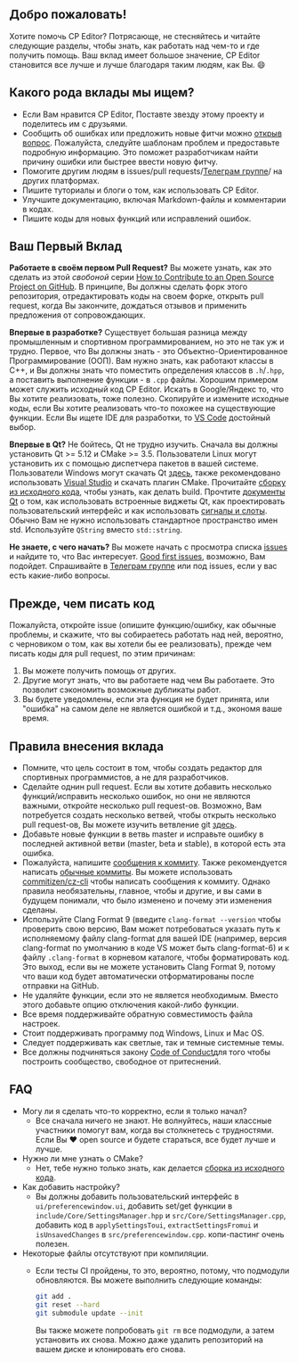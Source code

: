 ## Добро пожаловать!

Хотите помочь CP Editor? Потрясающе, не стесняйтесь и читайте следующие разделы, чтобы знать, как работать над чем-то и где получить помощь. Ваш вклад имеет большое значение, CP Editor становится все лучше и лучше благодаря таким людям, как Вы. :smile:

## Какого рода вклады мы ищем?

- Если Вам нравится CP Editor, Поставте звезду этому проекту и поделитесь им с друзьями.
- Сообщить об ошибках или предложить новые фитчи можно [открыв вопрос](https://github.com/cpeditor/cpeditor/issues/new/choose). Пожалуйста, следуйте шаблонам проблем и предоставьте подробную информацию. Это поможет разработчикам найти причину ошибки или быстрее ввести новую фитчу.
- Помогите другим людям в issues/pull requests/[Телеграм группе](https://t.me/cpeditor)/ на других платформах.
- Пишите туториалы и блоги о том, как использовать CP Editor.
- Улучшите документацию, включая Markdown-файлы и комментарии в кодах.
- Пишите коды для новых функций или исправлений ошибок.

## Ваш Первый Вклад

**Работаете в своём первом Pull Request?** Вы можете узнать, как это сделать из этой *свобоной* серии [How to Contribute to an Open Source Project on GitHub](https://egghead.io/series/how-to-contribute-to-an-open-source-project-on-github). В принципе, Вы должны сделать форк этого репозитория, отредактировать коды на своем форке, открыть pull request, когда Вы закончите, дождаться отзывов и применить предложения от сопровождающих.

**Впервые в разработке?** Существует большая разница между промышленным и спортивном программированием, но это не так уж и трудно. Первое, что Вы должны знать - это Объектно-Ориентированное Программирование (ООП). Вам нужно знать, как работают классы в C++, и Вы должны знать что поместить определения классов в `.h`/`.hpp`, а поставить выполнение функции - в `.cpp` файлы. Хорошим примером может служить исходный код CP Editor. Искать в Google/Яндекс то, что Вы хотите реализовать, тоже полезно. Скопируйте и измените исходные коды, если Вы хотите реализовать что-то похожее на существующие функции. Если Вы ищете IDE для разработки, то [VS Code](https://code.visualstudio.com/) достойный выбор.

**Впервые в Qt?** Не бойтесь, Qt не трудно изучить. Сначала вы должны установить Qt >= 5.12 и CMake >= 3.5. Пользователи Linux могут установить их с помощью диспетчера пакетов в вашей системе. Пользователи Windows могут скачать Qt [здесь](https://www.qt.io/offline-installers), также рекомендовано использовать [Visual Studio](https://visualstudio.microsoft.com/) и скачать плагин CMake. Прочитайте [сборку из исходного кода](doc/INSTALL.md#Build-from-source), чтобы узнать, как делать build. Прочтите [документы Qt](https://doc.qt.io/) о том, как использовать встроенные виджеты Qt, как проектировать пользовательский интерфейс и как использовать [сигналы и слоты](https://doc.qt.io/qt-5/signalsandslots.html). Обычно Вам не нужно использовать стандартное пространство имен std. Используйте `QString` вместо `std::string`.

**Не знаете, с чего начать?** Вы можете начать с просмотра списка [issues](https://github.com/cpeditor/cpeditor/issues) и найдите то, что Вас интересует. [Good first issues](https://github.com/cpeditor/cpeditor/issues?q=is%3Aissue+is%3Aopen+label%3A%22good+first+issue%22), возможно, Вам подойдет. Спрашивайте в [Телеграм группе](https://t.me/cpeditor) или под issues, если у вас есть какие-либо вопросы.

## Прежде, чем писать код

Пожалуйста, откройте issue (опишите функцию/ошибку, как обычные проблемы, и скажите, что вы собираетесь работать над ней, вероятно, с черновиком о том, как вы хотели бы ее реализовать), прежде чем писать коды для pull request, по этим причинам:

1. Вы можете получить помощь от других.
2. Другие могут знать, что вы работаете над чем Вы работаете. Это позволит сэкономить возможные дубликаты работ.
3. Вы будете уведомлены, если эта функция не будет принята, или "ошибка" на самом деле не является ошибкой и т.д., экономя ваше время.

## Правила внесения вклада

- Помните, что цель состоит в том, чтобы создать редактор для спортивных программистов, а не для разработчиков.
- Сделайте однин pull request. Если вы хотите добавить несколько функций/исправить несколько ошибок, но они не являются важными, откройте несколько pull request-ов. Возможно, Вам потребуется создать несколько ветвей, чтобы открыть несколько pull request-ов, Вы можете изучить ветвление git [здесь](https://learngitbranching.js.org/).
- Добавьте новые функции в ветвь master и исправьте ошибку в последней активной ветви (master, beta и stable), в которой есть эта ошибка.  
- Пожалуйста, напишите [сообщения к коммиту](https://chris.beams.io/posts/git-commit/). Также рекомендуется написать [обычные коммиты](https://www.conventionalcommits.org/). Вы можете использовать [commitizen/cz-cli](https://github.com/commitizen/cz-cli) чтобы написать сообщения к коммиту. Однако правила необязательны, главное, чтобы и другие, и вы сами в будущем понимали, что было изменено и почему эти изменения сделаны.
- Используйте Clang Format 9 (введите `clang-format --version` чтобы проверить свою версию, Вам может потребоваться указать путь к исполняемому файлу clang-format для вашей IDE (например, версия clang-format по умолчанию в коде VS может быть clang-format-6) и к файлу `.clang-format` в корневом каталоге, чтобы форматировать код. Это выход, если вы не можете установить Clang Format 9, потому что ваши код будет автоматически отформатированы после отправки на GitHub.
- Не удаляйте функции, если это не является необходимым. Вместо этого добавьте опцию отключения какой-либо функции.
- Все время поддерживайте обратную совместимость файла настроек.
- Стоит поддерживать программу под Windows, Linux и Mac OS.
- Следует поддерживать как светлые, так и темные системные темы.
- Все должны подчиняться закону [Code of Conduct](CODE_OF_CONDUCT.md)для того чтобы построить сообщество, свободное от притеснений.

## FAQ

- Могу ли я сделать что-то корректно, если я только начал?
  - Все сначала ничего не знают. Не волнуйтесь, наши классные участники помогут вам, когда вы столкнетесь с трудностями. Если Вы :heart: open source и будете стараться, все будет лучше и лучше.
- Нужно ли мне узнать о CMake?
  - Нет, тебе нужно только знать, как делается [сборка из исходного кода](doc/INSTALL_ru-RU.md#Сборка-из-исходного-кода).
- Как добавить настройку?
  - Вы должны добавить пользовательский интерфейс в  `ui/preferencewindow.ui`, добавить set/get функции в `include/Core/SettingsManager.hpp` и `src/Core/SettingsManager.cpp`, добавить код в `applySettingsToui`, `extractSettingsFromui` и `isUnsavedChanges` в `src/preferencewindow.cpp`. копи-пастинг очень полезен.
- Некоторые файлы отсутствуют при компиляции.
  - Если тесты CI пройдены, то это, вероятно, потому, что подмодули обновляются. Вы можете выполнить следующие команды:

    ```sh
    git add .
    git reset --hard
    git submodule update --init
    ```

    Вы также можете попробовать `git rm` все подмодули, а затем установить их снова. Можно даже удалить репозиторий на вашем диске и клонировать его снова.
